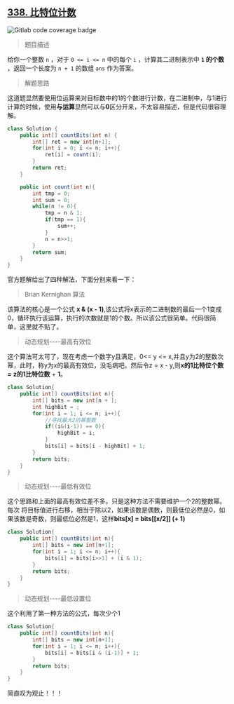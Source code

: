 ## [338. 比特位计数](https://leetcode.cn/problems/counting-bits/)

![Gitlab code coverage badge](https://img.shields.io/badge/难度-简单-green)

> 题目描述

给你一个整数 `n` ，对于 `0 <= i <= n` 中的每个 `i` ，计算其二进制表示中 **`1` 的个数** ，返回一个长度为 `n + 1` 的数组 `ans` 作为答案。

> 解题思路

这道题显然要使用位运算来对目标数中的1的个数进行计数，在二进制中，与1进行计算的时候，使用**与运算**显然可以与**0**区分开来，不太容易描述，但是代码很容理解。

```java
class Solution {
    public int[] countBits(int n) {
        int[] ret = new int[n+1];
        for(int i = 0; i <= n; i++){
            ret[i] = count(i);
        }
        return ret;
    }

    public int count(int n){
        int tmp = 0;
        int sum = 0;
        while(n != 0){
            tmp = n & 1;
            if(tmp == 1){
                sum++;
            }
            n = n>>1;
        }
        return sum;
    }
}
```

官方题解给出了四种解法，下面分别来看一下：

> Brian Kernighan 算法

该算法的核心是一个公式 **x & (x - 1)**,该公式将x表示的二进制数的最后一个1变成0，循环执行该运算，执行的次数就是1的个数。所以该公式很简单。代码很简单，这里就不贴了。

> 动态规划----最高有效位

这个算法可太可了，现在考虑一个数字y且满足，0<= y <= x,并且y为2的整数次幂，此时，称y为x的最高有效位，没毛病吧。然后令z = x - y,则**x的1比特位个数** **=** **z的1比特位数** + **1**。

```java
class Solution{
    public int[] countBits(int n){
        int[] bits = new int[n + ];
        int highBit = ;
        for(int i = 1; i <= n; i++){
           	//寻找最大2的幂整数
            if((i&(i-1)) == 0){
                highBit = i;
            }
            bits[i] = bits[i - highBit] + 1;
        }
        return bits;
    }
}
```

> 动态规划----最低有效位

这个思路和上面的最高有效位差不多，只是这种方法不需要维护一个2的整数幂。每次 将目标值进行右移，相当于除以2，如果该数是偶数，则最低位必然是0，如果该数是奇数，则最低位必然是1，这样**bits[x] = bits[[x/2]] (+ 1)**

```java
class Solution{
    public int[] countBits(int n){
        int[] bits = new int[n+1];
        for(int i = 1; i <= n; i++){
            bits[i] = bits[i>>1] + (i & 1);
        }
        return bits;
    }
}
```

> 动态规划----最低设置位

这个利用了第一种方法的公式，每次少个1

```java
class Solution{
    public int[] countBits(int n){
        int[] bits = new int[n+1];
        for(int i = 1; i <= n; i++){
            bits[i] = bits[i & (i-1)] + 1;
        }
        return bits;
    }
}
```

简直叹为观止！！！
